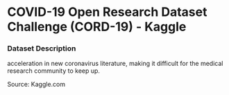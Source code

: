 # COVID-19 Open Research Dataset Challenge (CORD-19) - Kaggle

### Dataset Description

acceleration in new coronavirus literature, making it difficult for the medical 
research community to keep up.

Source: Kaggle.com



